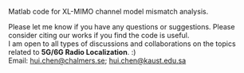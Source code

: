 Matlab code for XL-MIMO channel model mismatch analysis.


Please let me know if you have any questions or suggestions. Please consider citing our works if you find the code is useful.\
I am open to all types of discussions and collaborations on the topics related to **5G/6G Radio Localization**. :)
\
Email: hui.chen@chalmers.se; hui.chen@kaust.edu.sa
